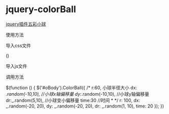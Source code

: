 # jquery-colorBall
[jquery插件五彩小球](http://carrotming.cn/jquery-colorBall/)

使用方法

导入css文件 

(<link rel="stylesheet" href="css/index.css">)

导入js文件  

<script src="js/jquery-3.1.1.js"></script>
<script src="js/Underscore-min.js"></script>
<script src="js/index.js"></script>

调用方法

  $(function () {
        $('#oBody').ColorBall({
            /*
             r:60,  小球半径大小
             dx: _.random(-10,10),  //小球x轴偏移量
             dy:_.random(-10,10),   //小球y轴偏移量
             dr:_.random(5,10),     //小球变小偏移量
             time:30                //时间
             * */
            r: 100,
            dx: _.random(-20, 20),
            dy: _.random(-20, 20),
            dr: _.random(1, 10),
            time: 20
        });
    })
